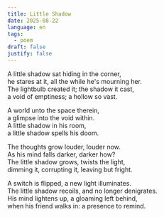 ```yaml
---
title: Little Shadow
date: 2025-08-22
language: en
tags:
  - poem
draft: false
justify: false
---
```


A little shadow sat hiding in the corner,  
he stares at it, all the while he's mourning her.  
The lightbulb created it; the shadow it cast,  
a void of emptiness; a hollow so vast.

A world unto the space therein,  
a glimpse into the void within.  
A little shadow in his room,  
a little shadow spells his doom.

The thoughts grow louder, louder now.  
As his mind falls darker, darker how?  
The little shadow grows, twists the light,  
dimming it, corrupting it, leaving but fright.

A switch is flipped, a new light illuminates.  
The little shadow recoils, and no longer denigrates.  
His mind lightens up, a gloaming left behind,  
when his friend walks in: a presence to remind.
